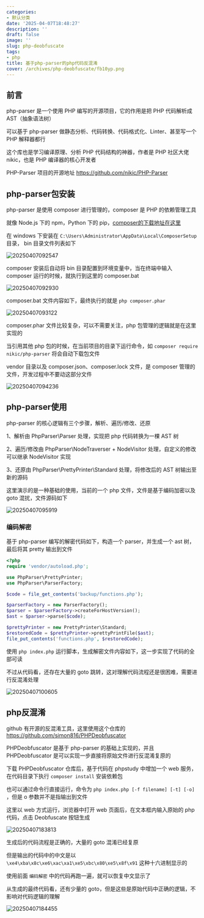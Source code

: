 ```yaml
---
categories:
- 默认分类
date: '2025-04-07T18:48:27'
description: ''
draft: false
image: ''
slug: php-deobfuscate
tags:
- php
title: 基于php-parser的php代码反混淆
cover: /archives/php-deobfuscate/fb10yp.png
---
```


## 前言

php-parser 是一个使用 PHP 编写的开源项目，它的作用是把 PHP 代码解析成 AST（抽象语法树）

可以基于 php-parser 做静态分析、代码转换、代码格式化、Linter、甚至写一个 PHP 解释器都行

这个库也是学习编译原理、分析 PHP 代码结构的神器，作者是 PHP 社区大佬 nikic，也是 PHP 编译器的核心开发者 

PHP-Parser 项目的开源地址 https://github.com/nikic/PHP-Parser 

## php-parser包安装

php-parser 是使用 composer 进行管理的，composer 是 PHP 的依赖管理工具

就像 Node.js 下的 npm，Python 下的 pip，[composer的下载地址在这里](https://getcomposer.org/download/)

在 windows 下安装在 `C:\Users\Administrator\AppData\Local\ComposerSetup`目录， bin 目录文件列表如下 

![20250407092547](/archives/php-deobfuscate/fb10yp.png)

composer 安装后自动将 bin 目录配置到环境变量中，当在终端中输入 composer 运行的时候，就执行到这里的 composer.bat

![20250407092930](/archives/php-deobfuscate/fdb64u.png)

composer.bat 文件内容如下，最终执行的就是 `php composer.phar` 

![20250407093122](/archives/php-deobfuscate/feg7sz.png)

composer.phar 文件比较复杂，可以不需要关注，php 包管理的逻辑就是在这里实现的

当引用其他 php 包的时候，在当前项目的目录下运行命令，如 `composer require nikic/php-parser` 将会自动下载包文件

vendor 目录以及 composer.json、composer.lock 文件，是 composer 管理的文件，开发过程中不要动这部分文件

![20250407094236](/archives/php-deobfuscate/fl35jh.png)

## php-parser使用

php-parser 的核心逻辑有三个步骤，解析、遍历/修改、还原

1、解析由 PhpParser\Parser 处理，实现把 php 代码转换为一棵 AST 树

2、遍历/修改由 PhpParser\NodeTraverser + NodeVisitor 处理，自定义的修改可以继承 NodeVisitor 实现

3、还原由 PhpParser\PrettyPrinter\Standard 处理，将修改后的 AST 树输出至新的源码

这里演示的是一种基础的使用，当前的一个 php 文件，文件是基于编码加密以及 goto 混扰，文件源码如下

![20250407095919](/archives/php-deobfuscate/fv3y7c.png)

### 编码解密

基于 php-parser 编写的解密代码如下，构造一个 parser，并生成一个 ast 树，最后将其 pretty 输出到文件

```php
<?php
require 'vendor/autoload.php';

use PhpParser\PrettyPrinter;
use PhpParser\ParserFactory;

$code = file_get_contents('backup/functions.php');

$parserFactory = new ParserFactory();
$parser = $parserFactory->createForHostVersion();
$ast = $parser->parse($code);

$prettyPrinter = new PrettyPrinter\Standard;
$restoredCode = $prettyPrinter->prettyPrintFile($ast);
file_put_contents('functions.php', $restoredCode);
```

使用 `php index.php` 运行脚本，生成解密文件内容如下，这一步实现了代码的全部可读

不过从代码看，还存在大量的 goto 跳转，这对理解代码流程还是很困难，需要进行反混淆处理

![20250407100605](/archives/php-deobfuscate/gn0aax.png)


## php反混淆

github 有开源的反混淆工具，这里使用这个仓库的 https://github.com/simon816/PHPDeobfuscator 

PHPDeobfuscator 是基于 php-parser 的基础上实现的，并且PHPDeobfuscator 是可以实现一步直接将原始文件进行反混淆复原的

下载 PHPDeobfuscator 仓库后，基于代码在 phpstudy 中增加一个 web 服务， 在代码目录下执行 `composer install` 安装依赖包

也可以通过命令行直接运行，命令为 `php index.php [-f filename] [-t] [-o]` ，但是 o 参数并不是指输出到文件

这里以 web 方式运行，浏览器中打开 web 页面后，在文本框内输入原始的 php 代码，点击 Deobfuscate 按钮生成

![20250407183813](/archives/php-deobfuscate/ueeuzn.png)

生成后的代码流程是正确的，大量的 goto 混淆已经复原

但是输出的代码中的中文是以 `\xe4\xba\x8c\xe6\xac\xa1\xe5\xbc\x80\xe5\x8f\x91` 这种十六进制显示的

使用前面 `编码解密` 中的代码再跑一遍，就可以恢复中文显示了

从生成的最终代码看，还有少量的 goto，但是这些是原始代码中正确的逻辑，不影响对代码逻辑的理解

![20250407184455](/archives/php-deobfuscate/uih2mj.png)
